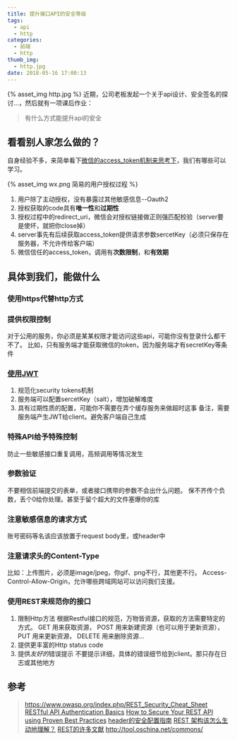 ```yaml
---
title: 提升接口API的安全等级
tags:
  - api
  - http
categories:
  - 前端
  - http
thumb_img:
  - http.jpg
date: 2018-05-16 17:00:13
---
```


{% asset_img http.jpg %}
近期，公司老板发起一个关于api设计、安全签名的探讨...，然后就有一项课后作业：
> 有什么方式能提升api的安全

## 看看别人家怎么做的？
自身经验不多，来简单看下[微信的access_token机制来思考下](https://mp.weixin.qq.com/wiki?t=resource/res_main&id=mp1421140842)，我们有哪些可以学习。

{% asset_img wx.png 简易的用户授权过程 %}

1. 用户除了主动授权，没有暴露过其他敏感信息--Oauth2
2. 授权获取的code具有**唯一性**和**过期性**
3. 授权过程中的redirect_uri，微信会对授权链接做正则强匹配校验（server要是使坏，就把你close掉）
4. server事先有后续获取access_token提供请求参数sercetKey（必须只保存在服务器，不允许传给客户端）
5. 微信信任的access_token，调用有**次数限制**，和**有效期**

## 具体到我们，能做什么
### 使用https代替http方式

### 提供权限控制
对于公用的服务，你必须是某某权限才能访问这些api，可能你没有登录什么都干不了。
比如，只有服务端才能获取微信的token，因为服务端才有secretKey等条件

### [使用JWT](https://github.com/auth0/node-jsonwebtoken)
1. 规范化security tokens机制
2. 服务端可以配置sercetKey（salt），增加破解难度
3. 具有过期性质的配置，可能你不需要在弄个缓存服务来做超时这事
备注，需要服务端产生JWT给client。避免客户端自己生成

### 特殊API给予特殊控制
防止一些敏感接口重复调用，高频调用等情况发生

### 参数验证
不要相信前端提交的表单，或者接口携带的参数不会出什么问题。
保不齐传个负数，丢个0给你处理。甚至于留个超大的文件塞爆你的库

### 注意敏感信息的请求方式
账号密码等名该应该放置于request body里，或header中

### 注意请求头的Content-Type
比如：上传图片，必须是image/jpeg，你gif、png不行，其他更不行。
Access-Control-Allow-Origin，允许哪些跨域网站可以访问我们支援。

### 使用REST来规范你的接口
1. 限制Http方法
    根据Restful接口的规范，万物皆资源，获取的方法需要特定的方式。
    GET 用来获取资源，
    POST 用来新建资源（也可以用于更新资源），
    PUT 用来更新资源，
    DELETE 用来删除资源...
2. 提供更丰富的Http status code
3. 提供*友好的*错误提示
    不要提示详细，具体的错误细节给到client。那只存在日志或其他地方

## 参考
> https://www.owasp.org/index.php/REST_Security_Cheat_Sheet
  [RESTful API Authentication Basics](https://mp.weixin.qq.com/wiki?t=resource/res_main&id=mp1421140842)
  [How to Secure Your REST API using Proven Best Practices](https://stormpath.com/blog/secure-your-rest-api-right-way)
  [header的安全配置指南](https://www.cnblogs.com/doseoer/p/5676297.html)
  [REST 架构该怎么生动地理解？](https://www.zhihu.com/question/27785028)
  [REST的许多文献](https://github.com/aisuhua/restful-api-design-references)
  http://tool.oschina.net/commons/